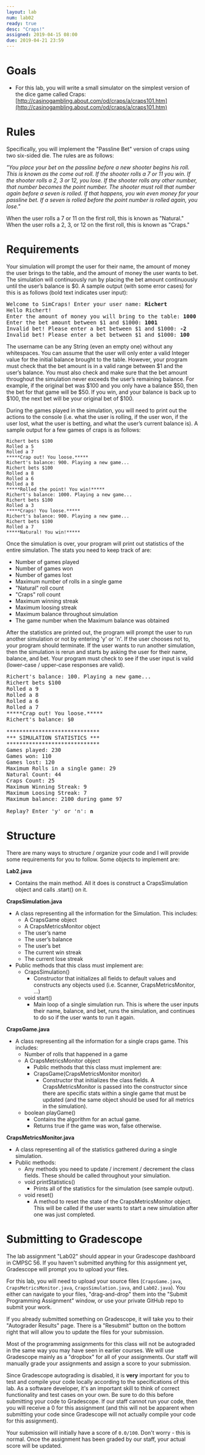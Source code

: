 ```yaml
---
layout: lab
num: lab02
ready: true
desc: "Craps!"
assigned: 2019-04-15 08:00
due: 2019-04-21 23:59
---
```


# Goals

* For this lab, you will write a small simulator on the simplest version of the dice game called Craps: [http://casinogambling.about.com/od/craps/a/craps101.htm](http://casinogambling.about.com/od/craps/a/craps101.htm)

# Rules

Specifically, you will implement the "Passline Bet" version of craps using two six-sided die. The rules are as follows:

<i> "You place your bet on the passline before a new shooter begins his roll. This is known as the come out roll. If the shooter rolls a 7 or 11 you win. If the shooter rolls a 2, 3 or 12, you lose. If the shooter rolls any other number, that number becomes the point number.
The shooter must roll that number again before a seven is rolled. If that happens, you win even money for your passline bet. If a seven is rolled before the point number is rolled again, you lose." </i>

When the user rolls a 7 or 11 on the first roll, this is known as "Natural." When the user rolls a 2, 3, or 12 on the first roll, this is known as "Craps."

# Requirements

Your simulation will prompt the user for their name, the amount of money the user brings to the table, and the amount of money the user wants to bet. The simulation will continuously run by placing the bet amount continuously until the user’s balance is $0. A sample output (with some error cases) for this is as follows (bold text indicates user input):

<pre>
Welcome to SimCraps! Enter your user name: <b>Richert</b>
Hello Richert!
Enter the amount of money you will bring to the table: <b>1000</b>
Enter the bet amount between $1 and $1000: <b>1001</b>
Invalid bet! Please enter a bet between $1 and $1000: <b>-2</b>
Invalid bet! Please enter a bet between $1 and $1000: <b>100</b>
</pre>

The username can be any String (even an empty one) without any whitespaces. You can assume that the user will only enter a valid Integer value for the initial balance brought to the table. However, your program must check that the bet amount is in a valid range between $1 and the user’s balance. You must also check and make sure that the bet amount throughout the simulation never exceeds the user’s remaining balance. For example, if the original bet was $100 and you only have a balance $50, then the bet for that game will be $50. If you win, and your balance is back up to $100, the next bet will be your original bet of $100.

During the games played in the simulation, you will need to print out the actions to the console (i.e. what the user is rolling, if the user won, if the user lost, what the user is betting, and what the user’s current balance is). A sample output for a few games of craps is as follows:

```
Richert bets $100
Rolled a 5
Rolled a 7
*****Crap out! You loose.*****
Richert's balance: 900. Playing a new game...
Richert bets $100
Rolled a 8
Rolled a 6
Rolled a 8
*****Rolled the point! You win!*****
Richert's balance: 1000. Playing a new game...
Richert bets $100
Rolled a 3
*****Craps! You loose.*****
Richert's balance: 900. Playing a new game...
Richert bets $100
Rolled a 7
*****Natural! You win!*****
```

Once the simulation is over, your program will print out statistics of the entire simulation. The stats you need to keep track of are:
* Number of games played
* Number of games won
* Number of games lost
* Maximum number of rolls in a single game
* "Natural" roll count
* "Craps" roll count
* Maximum winning streak
* Maximum loosing streak
* Maximum balance throughout simulation
* The game number when the Maximum balance was obtained

After the statistics are printed out, the program will prompt the user to run another simulation or not by entering 'y' or 'n'. If the user chooses not to, your program should terminate. If the user wants to run another simulation, then the simulation is rerun and starts by asking the user for their name, balance, and bet. Your program must check to see if the user input is valid (lower-case / upper-case responses are valid). 

<pre>
Richert's balance: 100. Playing a new game...
Richert bets $100
Rolled a 9
Rolled a 8
Rolled a 6
Rolled a 7
*****Crap out! You loose.*****
Richert's balance: $0

*****************************
*** SIMULATION STATISTICS ***
*****************************
Games played: 230
Games won: 110
Games lost: 120
Maximum Rolls in a single game: 29
Natural Count: 44
Craps Count: 25
Maximum Winning Streak: 9
Maximum Loosing Streak: 7
Maximum balance: 2100 during game 97

Replay? Enter 'y' or 'n': <b>n</b>
</pre>

# Structure

There are many ways to structure / organize your code and I will provide some requirements for you to follow. Some objects to implement are:

<b>Lab2.java</b>
* Contains the main method. All it does is construct a CrapsSimulation object and calls .start() on it.

<b>CrapsSimulation.java</b>
* A class representing all the information for the Simulation. This includes:
    * A CrapsGame object
    * A CrapsMetricsMonitor object
    * The user’s name
    * The user’s balance
    * The user’s bet
    * The current win streak
    * The current lose streak
* Public methods that this class must implement are:
    * CrapsSimulation()
        * Constructor that initializes all fields to default values and constructs any objects used (i.e. Scanner, CrapsMetricsMonitor, …)
    * void start()
        * Main loop of a single simulation run. This is where the user inputs their name, balance, and bet, runs the simulation, and continues to do so if the user wants to run it again.

<b>CrapsGame.java</b>
* A class representing all the information for a single craps game. This includes:
    * Number of rolls that happened in a game
    * A CrapsMetricsMonitor object
        * Public methods that this class must implement are:
        * CrapsGame(CrapsMetricsMonitor monitor)
            * Constructor that initializes the class fields. A CrapsMetricsMonitor is passed into the constructor since there are specific stats within a single game that must be updated (and the same object should be used for all metrics in the simulation).
    * boolean playGame()
        * Contains the algorithm for an actual game.
        * Returns true if the game was won, false otherwise.

<b>CrapsMetricsMonitor.java</b>
* A class representing all of the statistics gathered during a single simulation. 
* Public methods:
    * Any methods you need to update / increment / decrement the class fields. These should be called throughout your simulation.
    * void printStatistics()
        * Prints all of the statistics for the simulation (see sample output).
    * void reset()
        * A method to reset the state of the CrapsMetricsMonitor object. This will be called if the user wants to start a new simulation after one was just completed.

# Submitting to Gradescope

The lab assignment "Lab02" should appear in your Gradescope dashboard in CMPSC 56. If you haven't submitted anything for this assignment yet, Gradescope will prompt you to upload your files.

For this lab, you will need to upload your source files (`CrapsGame.java`, `CrapsMetricsMonitor.java`, `CrapsSimulation.java`, and `Lab02.java`). You either can navigate to your files, "drag-and-drop" them into the "Submit Programming Assignment" window, or  use your private GitHub repo to submit your work.

If you already submitted something on Gradescope, it will take you to their "Autograder Results" page. There is a "Resubmit" button on the bottom right that will allow you to update the files for your submission.

Most of the programming assignments for this class will not be autograded in the same way you may have seen in earlier courses. We will use Gradescope mainly as a "dropbox" for all of your assignments. Our staff will manually grade your assignments and assign a score to your submission.

Since Gradescope autograding is disabled, it is <b>very</b> important for you to test and compile your code locally according to the specifications of this lab. As a software developer, it's an important skill to think of correct functionality and test cases on your own. Be sure to do this before submitting your code to Gradescope. If our staff cannot run your code, then you will receive a 0 for this assignment (and this will not be apparent when submitting your code since Gradescope will not actually compile your code for this assignment).

Your submission will initially have a score of `0.0/100`. Don't worry - this is normal. Once the assignment has been graded by our staff, your actual score will be updated.
